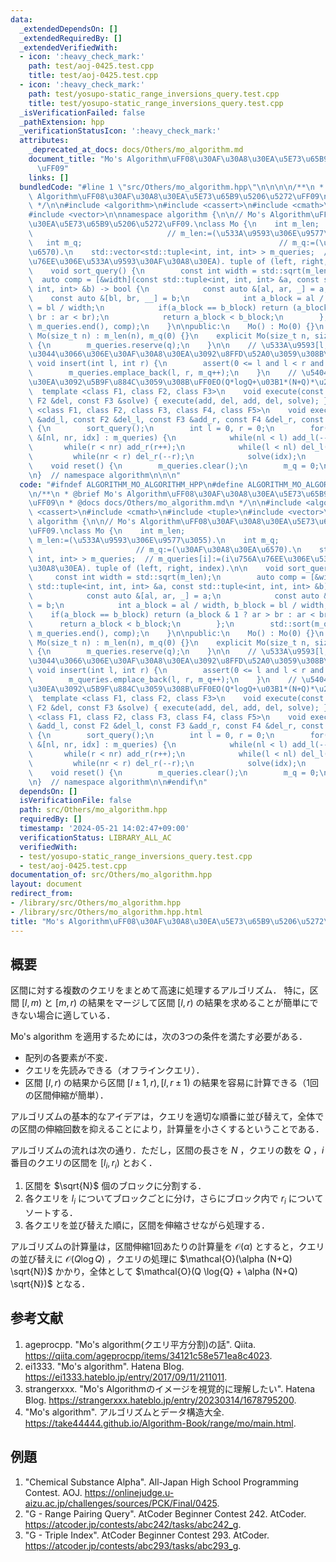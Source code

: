 ```yaml
---
data:
  _extendedDependsOn: []
  _extendedRequiredBy: []
  _extendedVerifiedWith:
  - icon: ':heavy_check_mark:'
    path: test/aoj-0425.test.cpp
    title: test/aoj-0425.test.cpp
  - icon: ':heavy_check_mark:'
    path: test/yosupo-static_range_inversions_query.test.cpp
    title: test/yosupo-static_range_inversions_query.test.cpp
  _isVerificationFailed: false
  _pathExtension: hpp
  _verificationStatusIcon: ':heavy_check_mark:'
  attributes:
    _deprecated_at_docs: docs/Others/mo_algorithm.md
    document_title: "Mo's Algorithm\uFF08\u30AF\u30A8\u30EA\u5E73\u65B9\u5206\u5272\
      \uFF09"
    links: []
  bundledCode: "#line 1 \"src/Others/mo_algorithm.hpp\"\n\n\n\n/**\n * @brief Mo's\
    \ Algorithm\uFF08\u30AF\u30A8\u30EA\u5E73\u65B9\u5206\u5272\uFF09\n * @docs docs/Others/mo_algorithm.md\n\
    \ */\n\n#include <algorithm>\n#include <cassert>\n#include <cmath>\n#include <tuple>\n\
    #include <vector>\n\nnamespace algorithm {\n\n// Mo's Algorithm\uFF08\u30AF\u30A8\
    \u30EA\u5E73\u65B9\u5206\u5272\uFF09.\nclass Mo {\n    int m_len;            \
    \                              // m_len:=(\u533A\u9593\u306E\u9577\u3055).\n \
    \   int m_q;                                            // m_q:=(\u30AF\u30A8\u30EA\
    \u6570).\n    std::vector<std::tuple<int, int, int> > m_queries;  // m_queries[i]:=(i\u756A\
    \u76EE\u306E\u533A\u9593\u30AF\u30A8\u30EA). tuple of (left, right, index).\n\n\
    \    void sort_query() {\n        const int width = std::sqrt(m_len);\n      \
    \  auto comp = [&width](const std::tuple<int, int, int> &a, const std::tuple<int,\
    \ int, int> &b) -> bool {\n            const auto &[al, ar, _] = a;\n        \
    \    const auto &[bl, br, __] = b;\n            int a_block = al / width, b_block\
    \ = bl / width;\n            if(a_block == b_block) return (a_block & 1 ? ar >\
    \ br : ar < br);\n            return a_block < b_block;\n        };\n        std::sort(m_queries.begin(),\
    \ m_queries.end(), comp);\n    }\n\npublic:\n    Mo() : Mo(0) {}\n    explicit\
    \ Mo(size_t n) : m_len(n), m_q(0) {}\n    explicit Mo(size_t n, size_t q) : Mo(n)\
    \ {\n        m_queries.reserve(q);\n    }\n\n    // \u533A\u9593[l,r)\u306B\u3064\
    \u3044\u3066\u306E\u30AF\u30A8\u30EA\u3092\u8FFD\u52A0\u3059\u308B\uFF0E\n   \
    \ void insert(int l, int r) {\n        assert(0 <= l and l < r and r <= m_len);\n\
    \        m_queries.emplace_back(l, r, m_q++);\n    }\n    // \u5404\u30AF\u30A8\
    \u30EA\u3092\u5B9F\u884C\u3059\u308B\uFF0EO(Q*logQ+\u03B1*(N+Q)*\u221AN).\n  \
    \  template <class F1, class F2, class F3>\n    void execute(const F1 &add, const\
    \ F2 &del, const F3 &solve) { execute(add, del, add, del, solve); }\n    template\
    \ <class F1, class F2, class F3, class F4, class F5>\n    void execute(const F1\
    \ &add_l, const F2 &del_l, const F3 &add_r, const F4 &del_r, const F5 &solve)\
    \ {\n        sort_query();\n        int l = 0, r = 0;\n        for(const auto\
    \ &[nl, nr, idx] : m_queries) {\n            while(nl < l) add_l(--l);\n     \
    \       while(r < nr) add_r(r++);\n            while(l < nl) del_l(l++);\n   \
    \         while(nr < r) del_r(--r);\n            solve(idx);\n        }\n    }\n\
    \    void reset() {\n        m_queries.clear();\n        m_q = 0;\n    }\n};\n\
    \n}  // namespace algorithm\n\n\n"
  code: "#ifndef ALGORITHM_MO_ALGORITHM_HPP\n#define ALGORITHM_MO_ALGORITHM_HPP 1\n\
    \n/**\n * @brief Mo's Algorithm\uFF08\u30AF\u30A8\u30EA\u5E73\u65B9\u5206\u5272\
    \uFF09\n * @docs docs/Others/mo_algorithm.md\n */\n\n#include <algorithm>\n#include\
    \ <cassert>\n#include <cmath>\n#include <tuple>\n#include <vector>\n\nnamespace\
    \ algorithm {\n\n// Mo's Algorithm\uFF08\u30AF\u30A8\u30EA\u5E73\u65B9\u5206\u5272\
    \uFF09.\nclass Mo {\n    int m_len;                                          //\
    \ m_len:=(\u533A\u9593\u306E\u9577\u3055).\n    int m_q;                     \
    \                       // m_q:=(\u30AF\u30A8\u30EA\u6570).\n    std::vector<std::tuple<int,\
    \ int, int> > m_queries;  // m_queries[i]:=(i\u756A\u76EE\u306E\u533A\u9593\u30AF\
    \u30A8\u30EA). tuple of (left, right, index).\n\n    void sort_query() {\n   \
    \     const int width = std::sqrt(m_len);\n        auto comp = [&width](const\
    \ std::tuple<int, int, int> &a, const std::tuple<int, int, int> &b) -> bool {\n\
    \            const auto &[al, ar, _] = a;\n            const auto &[bl, br, __]\
    \ = b;\n            int a_block = al / width, b_block = bl / width;\n        \
    \    if(a_block == b_block) return (a_block & 1 ? ar > br : ar < br);\n      \
    \      return a_block < b_block;\n        };\n        std::sort(m_queries.begin(),\
    \ m_queries.end(), comp);\n    }\n\npublic:\n    Mo() : Mo(0) {}\n    explicit\
    \ Mo(size_t n) : m_len(n), m_q(0) {}\n    explicit Mo(size_t n, size_t q) : Mo(n)\
    \ {\n        m_queries.reserve(q);\n    }\n\n    // \u533A\u9593[l,r)\u306B\u3064\
    \u3044\u3066\u306E\u30AF\u30A8\u30EA\u3092\u8FFD\u52A0\u3059\u308B\uFF0E\n   \
    \ void insert(int l, int r) {\n        assert(0 <= l and l < r and r <= m_len);\n\
    \        m_queries.emplace_back(l, r, m_q++);\n    }\n    // \u5404\u30AF\u30A8\
    \u30EA\u3092\u5B9F\u884C\u3059\u308B\uFF0EO(Q*logQ+\u03B1*(N+Q)*\u221AN).\n  \
    \  template <class F1, class F2, class F3>\n    void execute(const F1 &add, const\
    \ F2 &del, const F3 &solve) { execute(add, del, add, del, solve); }\n    template\
    \ <class F1, class F2, class F3, class F4, class F5>\n    void execute(const F1\
    \ &add_l, const F2 &del_l, const F3 &add_r, const F4 &del_r, const F5 &solve)\
    \ {\n        sort_query();\n        int l = 0, r = 0;\n        for(const auto\
    \ &[nl, nr, idx] : m_queries) {\n            while(nl < l) add_l(--l);\n     \
    \       while(r < nr) add_r(r++);\n            while(l < nl) del_l(l++);\n   \
    \         while(nr < r) del_r(--r);\n            solve(idx);\n        }\n    }\n\
    \    void reset() {\n        m_queries.clear();\n        m_q = 0;\n    }\n};\n\
    \n}  // namespace algorithm\n\n#endif\n"
  dependsOn: []
  isVerificationFile: false
  path: src/Others/mo_algorithm.hpp
  requiredBy: []
  timestamp: '2024-05-21 14:02:47+09:00'
  verificationStatus: LIBRARY_ALL_AC
  verifiedWith:
  - test/yosupo-static_range_inversions_query.test.cpp
  - test/aoj-0425.test.cpp
documentation_of: src/Others/mo_algorithm.hpp
layout: document
redirect_from:
- /library/src/Others/mo_algorithm.hpp
- /library/src/Others/mo_algorithm.hpp.html
title: "Mo's Algorithm\uFF08\u30AF\u30A8\u30EA\u5E73\u65B9\u5206\u5272\uFF09"
---
```

## 概要

区間に対する複数のクエリをまとめて高速に処理するアルゴリズム．
特に，区間 $[l,m)$ と $[m,r)$ の結果をマージして区間 $[l,r)$ の結果を求めることが簡単にできない場合に適している．

Mo's algorithm を適用するためには，次の3つの条件を満たす必要がある．

- 配列の各要素が不変．
- クエリを先読みできる（オフラインクエリ）．
- 区間 $[l,r)$ の結果から区間 $[l \pm 1,r), [l,r \pm 1)$ の結果を容易に計算できる（1回の区間伸縮が簡単）． 

アルゴリズムの基本的なアイデアは，クエリを適切な順番に並び替えて，全体での区間の伸縮回数を抑えることにより，計算量を小さくするということである．

アルゴリズムの流れは次の通り．ただし，区間の長さを $N$ ，クエリの数を $Q$ ，$i$ 番目のクエリの区間を $[l_i, r_i)$ とおく．

1. 区間を $\sqrt{N}$ 個のブロックに分割する．
1. 各クエリを $l_i$ についてブロックごとに分け，さらにブロック内で $r_i$ についてソートする．
1. 各クエリを並び替えた順に，区間を伸縮させながら処理する．

アルゴリズムの計算量は，区間伸縮1回あたりの計算量を $\mathcal{O}(\alpha)$ とすると，クエリの並び替えに $\mathcal{O}(Q \log{Q})$ ，クエリの処理に $\mathcal{O}(\alpha (N+Q) \sqrt{N})$ かかり，全体として $\mathcal{O}(Q \log{Q} + \alpha (N+Q) \sqrt{N})$ となる．


## 参考文献

1. ageprocpp. "Mo's algorithm(クエリ平方分割)の話". Qiita. <https://qiita.com/ageprocpp/items/34121c58e571ea8c4023>.
1. ei1333. "Mo's algorithm". Hatena Blog. <https://ei1333.hateblo.jp/entry/2017/09/11/211011>.
1. strangerxxx. "Mo's Algorithmのイメージを視覚的に理解したい". Hatena Blog. <https://strangerxxx.hateblo.jp/entry/20230314/1678795200>.
1. "Mo's algorithm". アルゴリズムとデータ構造大全. <https://take44444.github.io/Algorithm-Book/range/mo/main.html>.


## 例題

1. "Chemical Substance Alpha". All-Japan High School Programming Contest. AOJ. <https://onlinejudge.u-aizu.ac.jp/challenges/sources/PCK/Final/0425>.
1. "G - Range Pairing Query". AtCoder Beginner Contest 242. AtCoder. <https://atcoder.jp/contests/abc242/tasks/abc242_g>.
1. "G - Triple Index". AtCoder Beginner Contest 293. AtCoder. <https://atcoder.jp/contests/abc293/tasks/abc293_g>.
